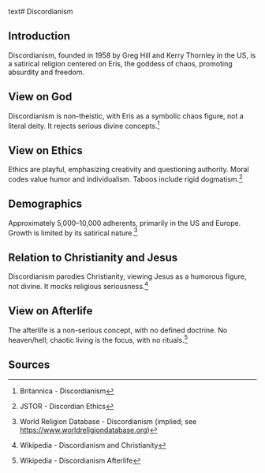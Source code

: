 text# Discordianism
## Introduction
Discordianism, founded in 1958 by Greg Hill and Kerry Thornley in the US, is a satirical religion centered on Eris, the goddess of chaos, promoting absurdity and freedom.
## View on God
Discordianism is non-theistic, with Eris as a symbolic chaos figure, not a literal deity. It rejects serious divine concepts.[^21]
## View on Ethics
Ethics are playful, emphasizing creativity and questioning authority. Moral codes value humor and individualism. Taboos include rigid dogmatism.[^22]
## Demographics
Approximately 5,000–10,000 adherents, primarily in the US and Europe. Growth is limited by its satirical nature.[^23]
## Relation to Christianity and Jesus
Discordianism parodies Christianity, viewing Jesus as a humorous figure, not divine. It mocks religious seriousness.[^24]
## View on Afterlife
The afterlife is a non-serious concept, with no defined doctrine. No heaven/hell; chaotic living is the focus, with no rituals.[^25]
## Sources
[^21]: Britannica - Discordianism[](https://www.britannica.com/topic/Discordianism)
[^22]: JSTOR - Discordian Ethics[](https://www.jstor.org/stable/3260767)
[^23]: World Religion Database - Discordianism (implied; see https://www.worldreligiondatabase.org)
[^24]: Wikipedia - Discordianism and Christianity[](https://en.wikipedia.org/wiki/Discordianism#Christianity)
[^25]: Wikipedia - Discordianism Afterlife[](https://en.wikipedia.org/wiki/Discordianism#Afterlife)
